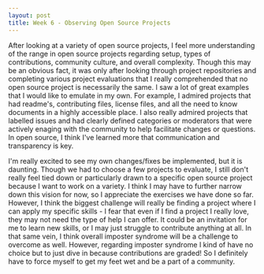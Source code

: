 ```yaml
---
layout: post
title: Week 6 - Observing Open Source Projects
---
```


After looking at a variety of open source projects, I feel more understanding of the range in open source projects regarding setup, types of contributions, community culture, and overall complexity. Though this may be an obvious fact, it was only after looking through project repositories and completing various project evaluations that I really comprehended that no open source project is necessarily the same. I saw a lot of great examples that I would like to emulate in my own. For example,<!--more--> I admired projects that had readme's, contributing files, license files, and all the need to know documents in a highly accessible place. I also really admired projects that labelled issues and had clearly defined categories or moderators that were actively enaging with the community to help facilitate changes or questions. In open source, I think I've learned more that communication and transparency is key.

I'm really excited to see my own changes/fixes be implemented, but it is daunting. Though we had to choose a few projects to evaluate, I still don't really feel tied down or particularly drawn to a specific open source project because I want to work on a variety. I think I may have to further narrow down this vision for now, so I appreciate the exercises we have done so far. However, I think the biggest challenge will really be finding a project where I can apply my specific skills - I fear that even if I find a project I really love, they may not need the type of help I can offer. It could be an invitation for me to learn new skills, or I may just struggle to contribute anything at all. In that same vein, I think overall imposter syndrome will be a challenge to overcome as well. However, regarding imposter syndrome I kind of have no choice but to just dive in because contributions are graded! So I definitely have to force myself to get my feet wet and be a part of a community.
